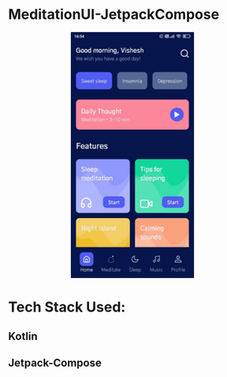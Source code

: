 # MeditationUI-JetpackCompose
<p align="center">
<img src= "Image.jpeg" height=500 widht=500 >
 </p>

# Tech Stack Used:

## Kotlin
## Jetpack-Compose
